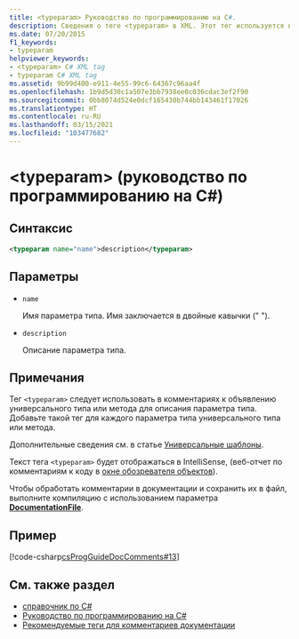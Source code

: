 ```yaml
---
title: <typeparam> Руководство по программированию на C#.
description: Сведения о теге <typeparam> в XML. Этот тег используется в комментариях к объявлению универсального типа или метода для описания параметра типа.
ms.date: 07/20/2015
f1_keywords:
- typeparam
helpviewer_keywords:
- <typeparam> C# XML tag
- typeparam C# XML tag
ms.assetid: 9b99d400-e911-4e55-99c6-64367c96aa4f
ms.openlocfilehash: 1b9d5d30c1a507e3bb7938ee0c036cdac3ef2f90
ms.sourcegitcommit: 0bb8074d524e0dcf165430b744bb143461f17026
ms.translationtype: HT
ms.contentlocale: ru-RU
ms.lasthandoff: 03/15/2021
ms.locfileid: "103477682"
---
```

# <a name="typeparam-c-programming-guide"></a>\<typeparam> (руководство по программированию на C#)

## <a name="syntax"></a>Синтаксис

```xml
<typeparam name="name">description</typeparam>
```

## <a name="parameters"></a>Параметры

- `name`

  Имя параметра типа. Имя заключается в двойные кавычки (" ").

- `description`

  Описание параметра типа.

## <a name="remarks"></a>Примечания

Тег `<typeparam>` следует использовать в комментариях к объявлению универсального типа или метода для описания параметра типа. Добавьте такой тег для каждого параметра типа универсального типа или метода.

Дополнительные сведения см. в статье [Универсальные шаблоны](../generics/index.md).

Текст тега `<typeparam>` будет отображаться в IntelliSense, (веб-отчет по комментариям к коду в [окне обозревателя объектов](/visualstudio/ide/viewing-the-structure-of-code#BKMK_ObjectBrowser)).

Чтобы обработать комментарии в документации и сохранить их в файл, выполните компиляцию с использованием параметра [**DocumentationFile**](../../language-reference/compiler-options/output.md#documentationfile).

## <a name="example"></a>Пример

[!code-csharp[csProgGuideDocComments#13](~/samples/snippets/csharp/VS_Snippets_VBCSharp/csProgGuideDocComments/CS/DocComments.cs#13)]

## <a name="see-also"></a>См. также раздел

- [справочник по C#](../../language-reference/index.md)
- [Руководство по программированию на C#](../index.md)
- [Рекомендуемые теги для комментариев документации](./recommended-tags-for-documentation-comments.md)

